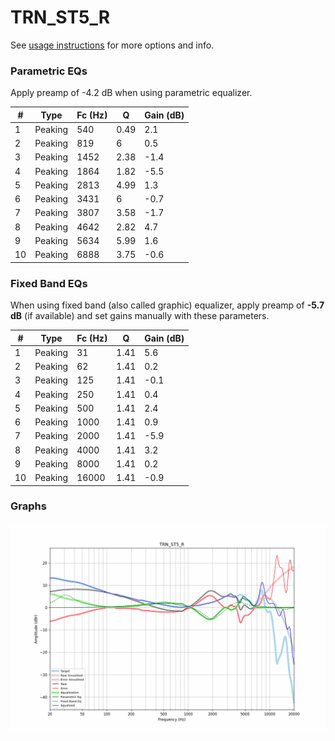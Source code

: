 # TRN_ST5_R
See [usage instructions](https://github.com/jaakkopasanen/AutoEq#usage) for more options and info.

### Parametric EQs
Apply preamp of -4.2 dB when using parametric equalizer.

|   # | Type    |   Fc (Hz) |    Q |   Gain (dB) |
|-----|---------|-----------|------|-------------|
|   1 | Peaking |       540 | 0.49 |         2.1 |
|   2 | Peaking |       819 | 6    |         0.5 |
|   3 | Peaking |      1452 | 2.38 |        -1.4 |
|   4 | Peaking |      1864 | 1.82 |        -5.5 |
|   5 | Peaking |      2813 | 4.99 |         1.3 |
|   6 | Peaking |      3431 | 6    |        -0.7 |
|   7 | Peaking |      3807 | 3.58 |        -1.7 |
|   8 | Peaking |      4642 | 2.82 |         4.7 |
|   9 | Peaking |      5634 | 5.99 |         1.6 |
|  10 | Peaking |      6888 | 3.75 |        -0.6 |

### Fixed Band EQs
When using fixed band (also called graphic) equalizer, apply preamp of **-5.7 dB** (if available) and set gains manually with these parameters.

|   # | Type    |   Fc (Hz) |    Q |   Gain (dB) |
|-----|---------|-----------|------|-------------|
|   1 | Peaking |        31 | 1.41 |         5.6 |
|   2 | Peaking |        62 | 1.41 |         0.2 |
|   3 | Peaking |       125 | 1.41 |        -0.1 |
|   4 | Peaking |       250 | 1.41 |         0.4 |
|   5 | Peaking |       500 | 1.41 |         2.4 |
|   6 | Peaking |      1000 | 1.41 |         0.9 |
|   7 | Peaking |      2000 | 1.41 |        -5.9 |
|   8 | Peaking |      4000 | 1.41 |         3.2 |
|   9 | Peaking |      8000 | 1.41 |         0.2 |
|  10 | Peaking |     16000 | 1.41 |        -0.9 |

### Graphs
![](./TRN_ST5_R.png)
